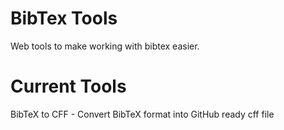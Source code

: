 # BibTex Tools

Web tools to make working with bibtex easier. 

# Current Tools

BibTeX to CFF - Convert BibTeX format into GitHub ready cff file
